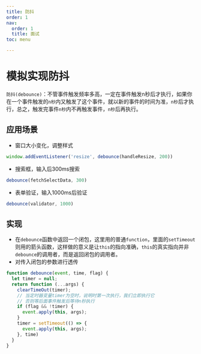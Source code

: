 ```yaml
---
title: 防抖
order: 1
nav:
  order: 1
  title: 面试
toc: menu

---
```


# 模拟实现防抖

`防抖(debounce)`：不管事件触发频率多高，一定在事件触发n秒后才执行，如果你在一个事件触发的`n秒`内又触发了这个事件，就以新的事件的时间为准，`n秒`后才执行，总之，触发完事件`n秒`内不再触发事件，`n秒`后再执行。

## 应用场景

- 窗口大小变化，调整样式

```js
window.addEventListener('resize', debounce(handleResize, 200))
```

- 搜索框，输入后300ms搜索

```js
debounce(fetchSelectData, 300)
```

- 表单验证，输入1000ms后验证

```js
debounce(validator, 1000)
```

## 实现

- 在`debounce`函数中返回一个闭包，这里用的普通`function`，里面的`setTimeout`则用的箭头函数，这样做的意义是让`this`的指向准确，`this`的真实指向并非`debounce`的调用者，而是返回闭包的调用者。
- 对传入闭包的参数进行透传

```js
function debounce(event, time, flag) {
  let timer = null;
  return function (...args) {
    clearTimeOut(timer);
    // 当定时器变量timer为空时，说明时第一次执行，我们立即执行它 
    // 否则等后面事件触发后等待n秒执行
    if (flag && !timer) {
      event.apply(this, args);
    }
    timer = setTimeout(() => {
      event.apply(this, args);
    }, time)
  }
}
```

